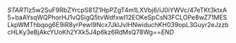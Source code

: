 $START$lz5w2SuF9RbZYrcpS81Z1HpPZgT4m1LXVbj6/iJ0iYWVc/47eTKt3ktxA5+baAYsqWQPhorHJ1vQSigQ5tvWdfxwI12EOKeSpCsN3FCLOPe8wZ71MESLkpWMThbqog6E9iR8yrPewI9Ncx7JklJvIHNwiduchKH039opL3Guyr2eJzzbcHLKy3eBjAkcYUoKh2YXk5J4p6kz6RdMsQ78Wg==$END$